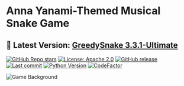 # Anna Yanami-Themed Musical Snake Game

## **🌟 Latest Version: [GreedySnake 3.3.1-Ultimate](https://github.com/HistoriaNonVult/Yanami-Anna-GreedySnake/releases/tag/v3.3.1-Ultimate)**

[![GitHub Repo stars](https://img.shields.io/badge/Stars-10-lightgrey?style=social&logo=github)](https://github.com/HistoriaNonVult/Yanami-Anna-GreedySnake/stargazers)
[![License: Apache 2.0](https://img.shields.io/badge/License-Apache%202.0-blue.svg?style=flat&logo=apache&maxAge=2592000)](https://opensource.org/licenses/Apache-2.0)
[![GitHub release](https://img.shields.io/badge/Release-v3.3.1--Ultimate-blue?style=flat&logo=github)](https://github.com/HistoriaNonVult/Yanami-Anna-GreedySnake/releases)
[![Last commit](https://img.shields.io/badge/Last%20Commit-Mar%205%2C%202025-green?style=flat&logo=git)](https://github.com/HistoriaNonVult/Yanami-Anna-GreedySnake/commits)
[![Python Version](https://img.shields.io/badge/python-3.8+-blue?style=flat&logo=python&logoColor=white&maxAge=2592000)](https://www.python.org)
[![CodeFactor](https://www.codefactor.io/repository/github/HistoriaNonVult/Yanami-Anna-GreedySnake/badge?style=flat&maxAge=2592000)](https://www.codefactor.io/repository/github/HistoriaNonVult/Yanami-Anna-GreedySnake)

![Game Background](https://github.com/user-attachments/assets/7449dc61-60f4-4778-9bd6-39c3ef89d08b)

